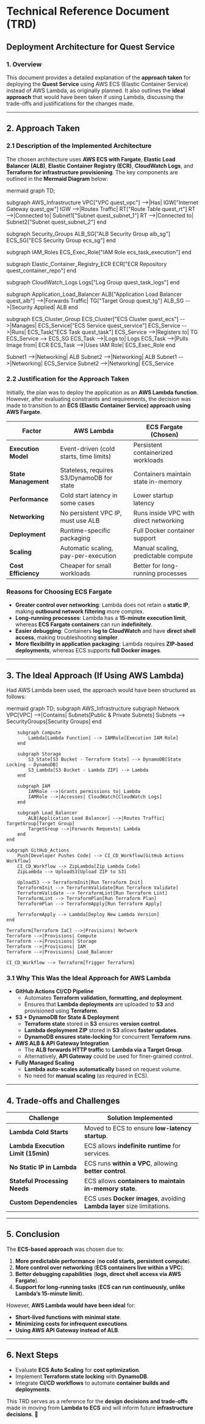 # **Technical Reference Document (TRD)**

## **Deployment Architecture for Quest Service**

### **1. Overview**
This document provides a detailed explanation of the **approach taken** for deploying the **Quest Service** using AWS ECS (Elastic Container Service) instead of AWS Lambda, as originally planned. It also outlines the **ideal approach** that would have been taken if using Lambda, discussing the trade-offs and justifications for the changes made.

---

## **2. Approach Taken**

### **2.1 Description of the Implemented Architecture**
The chosen architecture uses **AWS ECS with Fargate**, **Elastic Load Balancer (ALB)**, **Elastic Container Registry (ECR)**, **CloudWatch Logs**, and **Terraform for infrastructure provisioning**. The key components are outlined in the **Mermaid Diagram** below:

mermaid
graph TD;

  subgraph AWS_Infrastructure
    VPC["VPC quest_vpc"] -->|Has| IGW["Internet Gateway quest_gw"]
    IGW -->|Routes Traffic| RT["Route Table quest_rt"]
    RT -->|Connected to| Subnet1["Subnet quest_subnet_1"]
    RT -->|Connected to| Subnet2["Subnet quest_subnet_2"]
  end

  subgraph Security_Groups
    ALB_SG["ALB Security Group alb_sg"]
    ECS_SG["ECS Security Group ecs_sg"]
  end

  subgraph IAM_Roles
    ECS_Exec_Role["IAM Role ecs_task_execution"]
  end

  subgraph Elastic_Container_Registry_ECR
    ECR["ECR Repository quest_container_repo"]
  end

  subgraph CloudWatch_Logs
    Logs["Log Group quest_task_logs"]
  end

  subgraph Application_Load_Balancer
    ALB["Application Load Balancer quest_alb"] -->|Forwards Traffic| TG["Target Group quest_tg"]
    ALB_SG -->|Security Applied| ALB
  end

  subgraph ECS_Cluster_Group
    ECS_Cluster["ECS Cluster quest_ecs"] -->|Manages| ECS_Service["ECS Service quest_service"]
    ECS_Service -->|Runs| ECS_Task["ECS Task quest_task"]
    ECS_Service -->|Registers to| TG
    ECS_Service --> ECS_SG
    ECS_Task -->|Logs to| Logs
    ECS_Task -->|Pulls Image from| ECR
    ECS_Task -->|Uses IAM Role| ECS_Exec_Role
  end

  Subnet1 -->|Networking| ALB
  Subnet2 -->|Networking| ALB
  Subnet1 -->|Networking| ECS_Service
  Subnet2 -->|Networking| ECS_Service

### **2.2 Justification for the Approach Taken**
Initially, the plan was to deploy the application as an **AWS Lambda function**. However, after evaluating constraints and requirements, the decision was made to transition to an **ECS (Elastic Container Service) approach using AWS Fargate**.

| Factor                | AWS Lambda                                    | ECS Fargate (Chosen)                      |
|-----------------------|---------------------------------------------|------------------------------------------|
| **Execution Model**   | Event-driven (cold starts, time limits)     | Persistent containerized workloads      |
| **State Management**  | Stateless, requires S3/DynamoDB for state   | Containers maintain state in-memory      |
| **Performance**       | Cold start latency in some cases            | Lower startup latency                    |
| **Networking**        | No persistent VPC IP, must use ALB          | Runs inside VPC with direct networking  |
| **Deployment**        | Runtime-specific packaging                  | Full Docker container support           |
| **Scaling**          | Automatic scaling, pay-per-execution        | Manual scaling, predictable compute     |
| **Cost Efficiency**   | Cheaper for small workloads                 | Better for long-running processes       |

### **Reasons for Choosing ECS Fargate**
- **Greater control over networking**: Lambda does not retain a **static IP**, making **outbound network filtering** more complex.
- **Long-running processes**: Lambda has a **15-minute execution limit**, whereas **ECS Fargate containers** can run **indefinitely**.
- **Easier debugging**: Containers **log to CloudWatch** and have **direct shell access**, making troubleshooting **simpler**.
- **More flexibility in application packaging**: Lambda requires **ZIP-based deployments**, whereas ECS supports **full Docker images**.

---

## **3. The Ideal Approach (If Using AWS Lambda)**

Had AWS Lambda been used, the approach would have been structured as follows:

mermaid
graph TD;
    subgraph AWS_Infrastructure
        subgraph Network
            VPC[VPC] -->|Contains| Subnets[Public & Private Subnets]
            Subnets --> SecurityGroups[Security Groups]
        end
        
        subgraph Compute
            Lambda[Lambda Function] --> IAMRole[Execution IAM Role]
        end
        
        subgraph Storage
            S3_State[S3 Bucket - Terraform State] --> DynamoDB[State Locking - DynamoDB]
            S3_Lambda[S3 Bucket - Lambda ZIP] --> Lambda
        end

        subgraph IAM
            IAMRole -->|Grants permissions to| Lambda
            IAMRole -->|Accesses| CloudWatch[CloudWatch Logs]
        end

        subgraph Load_Balancer
            ALB[Application Load Balancer] -->|Routes Traffic| TargetGroup[Target Group]
            TargetGroup -->|Forwards Requests| Lambda
        end
    end

    subgraph GitHub_Actions
        Push[Developer Pushes Code] --> CI_CD_Workflow[GitHub Actions Workflow]
        CI_CD_Workflow --> ZipLambda[Zip Lambda Code]
        ZipLambda --> UploadS3[Upload ZIP to S3]
        
        UploadS3 --> TerraformInit[Run Terraform Init]
        TerraformInit --> TerraformValidate[Run Terraform Validate]
        TerraformValidate --> TerraformLint[Run Terraform Lint]
        TerraformLint --> TerraformPlan[Run Terraform Plan]
        TerraformPlan --> TerraformApply[Run Terraform Apply]
        
        TerraformApply --> Lambda[Deploy New Lambda Version]
    end

    Terraform[Terraform IaC] -->|Provisions| Network
    Terraform -->|Provisions| Compute
    Terraform -->|Provisions| Storage
    Terraform -->|Provisions| IAM
    Terraform -->|Provisions| Load_Balancer

    CI_CD_Workflow --> Terraform[Trigger Terraform]

### **3.1 Why This Was the Ideal Approach for AWS Lambda**
- **GitHub Actions CI/CD Pipeline**
  - Automates **Terraform validation, formatting, and deployment**.
  - Ensures that **Lambda deployments** are uploaded to **S3** and provisioned using **Terraform**.
- **S3 + DynamoDB for State & Deployment**
  - **Terraform state** stored in **S3** ensures **version control**.
  - **Lambda deployment ZIP** stored in **S3** allows **faster updates**.
  - **DynamoDB ensures state-locking** for concurrent **Terraform runs**.
- **AWS ALB & API Gateway Integration**
  - The **ALB forwards HTTP traffic** to **Lambda via a Target Group**.
  - Alternatively, **API Gateway** could be used for finer-grained control.
- **Fully Managed Scaling**
  - **Lambda auto-scales automatically** based on request volume.
  - No need for **manual scaling** (as required in ECS).

---

## **4. Trade-offs and Challenges**

| Challenge                        | Solution Implemented                                  |
|----------------------------------|------------------------------------------------------|
| **Lambda Cold Starts**           | Moved to ECS to ensure **low-latency startup**.     |
| **Lambda Execution Limit (15min)** | ECS allows **indefinite runtime** for services.  |
| **No Static IP in Lambda**       | ECS runs **within a VPC**, allowing **better control**. |
| **Stateful Processing Needs**    | ECS allows **containers to maintain in-memory state**. |
| **Custom Dependencies**          | ECS uses **Docker images**, avoiding **Lambda layer** size limitations. |

---

## **5. Conclusion**
The **ECS-based approach** was chosen due to:
1. **More predictable performance** (**no cold starts, persistent compute**).
2. **More control over networking** (**ECS containers live within a VPC**).
3. **Better debugging capabilities** (**logs, direct shell access via AWS Fargate**).
4. **Support for long-running tasks** (**ECS can run continuously, unlike Lambda’s 15-minute limit**).

However, **AWS Lambda would have been ideal** for:
- **Short-lived functions with minimal state**.
- **Minimizing costs for infrequent executions**.
- **Using AWS API Gateway instead of ALB**.

---

## **6. Next Steps**
- Evaluate **ECS Auto Scaling** for **cost optimization**.
- Implement **Terraform state locking** with **DynamoDB**.
- Integrate **CI/CD workflows** to automate **container builds and deployments**.

This TRD serves as a reference for the **design decisions and trade-offs** made in moving from **Lambda to ECS** and will inform future **infrastructure decisions**. 🚀
